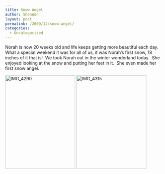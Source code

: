 ```yaml
---
title: Snow Angel
author: Shannon
layout: post
permalink: /2009/12/snow-angel/
categories:
  - Uncategorized
---
```

Norah is now 20 weeks old and life keeps getting more beautiful each day.  What a special weekend it was for all of us, it was Norah&#8217;s first snow, 18 inches of it that is!  We took Norah out in the winter wonderland today.  She enjoyed looking at the snow and putting her feet in it.  She even made her first snow angel.

[<img class="alignnone size-medium wp-image-1231" title="IMG_4290" src="http://braunerpots.com/blog/wp-content/uploads/2009/12/IMG_4290-225x300.jpg" alt="IMG_4290" width="225" height="300" />][1] [<img class="alignnone size-medium wp-image-1238" title="IMG_4315" src="http://braunerpots.com/blog/wp-content/uploads/2009/12/IMG_43151-225x300.jpg" alt="IMG_4315" width="225" height="300" />][2]

 [1]: http://braunerpots.com/blog/wp-content/uploads/2009/12/IMG_4290.JPG
 [2]: http://braunerpots.com/blog/wp-content/uploads/2009/12/IMG_43151.JPG